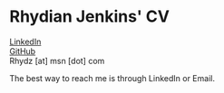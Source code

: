# Rhydian Jenkins' CV
[LinkedIn](https://www.linkedin.com/in/rhydian-jenkins-30309085/)\
[GitHub](https://github.com/RhydianJenkins)\
Rhydz \[at\] msn \[dot\] com

The best way to reach me is through LinkedIn or Email.
